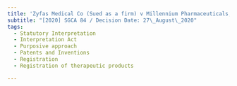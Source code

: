 ```yaml
---
title: 'Zyfas Medical Co (Sued as a firm) v Millennium Pharmaceuticals, Inc'
subtitle: "[2020] SGCA 84 / Decision Date: 27\_August\_2020"
tags:
  - Statutory Interpretation
  - Interpretation Act
  - Purposive approach
  - Patents and Inventions
  - Registration
  - Registration of therapeutic products

---
```

